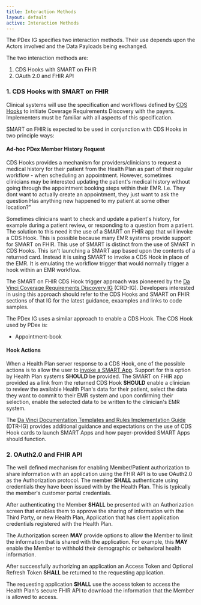 ```yaml
---
title: Interaction Methods
layout: default
active: Interaction Methods
---
```


The PDex IG specifies two interaction methods. Their use depends upon the Actors involved and the Data Payloads being exchanged.

The two interaction methods are:
1. CDS Hooks with SMART on FHIR
2. OAuth 2.0 and FHIR API

### 1. CDS Hooks with SMART on FHIR

Clinical systems will use the specification and workflows defined by [CDS Hooks](https://cds-hooks.hl7.org/) to initiate Coverage Requirements Discovery with the payers. Implementers must be familiar with all aspects of this specification.

SMART on FHIR is expected to be used in conjunction with CDS Hooks in two principle ways:

#### Ad-hoc PDex Member History Request

CDS Hooks provides a mechanism for providers/clinicians to request a medical history for their patient from the Health Plan as part of their regular workflow - when scheduling an appointment. However, sometimes clinicians may be interested updating the patient's medical history without going through the appointment booking steps within their EMR. I.e. They dont want to actually create an appointment, they just want to ask the question Has anything new happened to my patient at some other location?"

Sometimes clinicians want to check and update a patient's history, for example during a patient review, or responding to a question from a patient. The solution to this need it the use of a SMART on FHIR app that will invoke a CDS Hook. This is possible because many EMR systems provide support for SMART on FHIR. This use of SMART is distinct from the use of SMART in CDS Hooks. This isn't launching a SMART app based upon the contents of a returned card. Instead it is using SMART to invoke a CDS Hook in place of the EMR. It is emulating the workflow trigger that would normally trigger a hook within an EMR workflow.

The SMART on FHIR CDS Hook trigger approach was pioneered by the [Da Vinci Coverage Requirements Discovery IG](http://hl7.org/fhir/us/davinci%2Dcrd/2019May/) (CRD-IG). Developers interested in using this approach should refer to the CDS Hooks and SMART on FHIR sections of that IG for the latest guidance, exaamples and links to code samples. 

The PDex IG uses a similar approach to enable a CDS Hook. The CDS Hook used by PDex is:

- Appointment-book

 
#### Hook Actions

When a Health Plan server response to a CDS Hook, one of the possible actions is to allow the user to [invoke a SMART App](https://cds-hooks.org/specification/1.0/#link). Support for this option by Health Plan systems **SHOULD** be provided. The SMART on FHIR app provided as a link from the returned CDS Hook **SHOULD** enable a clinician to review the available Health Plan's data for their patient, select the data they want to commit to their EMR system and upon confirming their selection, enable the selected data to be written to the clinician's EMR system.

The [Da Vinci Documentation Templates and Rules Implementation Guide](http://www.hl7.org/fhir/us/davinci-dtr) (DTR-IG) provides additional guidance and expectations on the use of CDS Hook cards to launch SMART Apps and how payer-provided SMART Apps should function. 

### 2. OAuth2.0 and FHIR API

The well defined mechanism for enabling Member/Patient authorization to share information with an application using the FHIR API is to use OAuth2.0 as the Authorization protocol. The member **SHALL** authenticate using credentials they have been issued with by the Health Plan. This is typically the member's customer portal credentials.

After authenticating the Member **SHALL** be presented with an Authorization screen that enables them to approve the sharing of information with the Third Party, or new Health Plan, Application that has client application credentials registered with the Health Plan.

The Authorization screen **MAY** provide options to allow the Member to limit the information that is shared with the application. For example, this **MAY** enable the Member to withhold their demographic or behavioral health information. 

After successfully authorizing an application an Access Token and Optional Refresh Token **SHALL** be returned to the requesting application. 

The requesting application **SHALL** use the access token to access the Health Plan's secure FHIR API to download the information that the Member is allowed to access. 